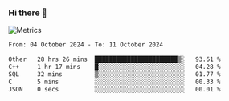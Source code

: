 ### Hi there 👋

![Metrics](https://github.com/radoapx/radoapx/blob/main/github-metrics.svg)

<!--START_SECTION:waka-->

```txt
From: 04 October 2024 - To: 11 October 2024

Other   28 hrs 26 mins  ███████████████████████▒░   93.61 %
C++     1 hr 17 mins    █░░░░░░░░░░░░░░░░░░░░░░░░   04.28 %
SQL     32 mins         ▒░░░░░░░░░░░░░░░░░░░░░░░░   01.77 %
C       5 mins          ░░░░░░░░░░░░░░░░░░░░░░░░░   00.33 %
JSON    0 secs          ░░░░░░░░░░░░░░░░░░░░░░░░░   00.01 %
```

<!--END_SECTION:waka-->

<!--
**radoapx/radoapx** is a ✨ _special_ ✨ repository because its `README.md` (this file) appears on your GitHub profile.

Here are some ideas to get you started:

- 🔭 I’m currently working on ...
- 🌱 I’m currently learning ...
- 👯 I’m looking to collaborate on ...
- 🤔 I’m looking for help with ...
- 💬 Ask me about ...
- 📫 How to reach me: ...
- 😄 Pronouns: ...
- ⚡ Fun fact: ...
-->
